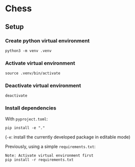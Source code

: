 # Chess

## Setup

### Create python virtual environment

```
python3 -m venv .venv
```

### Activate virtual environment

```
source .venv/bin/activate
```

### Deactivate virtual environment

```
deactivate
```

### Install dependencies

With `pyproject.toml`:

```
pip install -e "."
```

(`-e`: install the currently developed package in editable mode)

Previously, using a simple `requirements.txt`:

```
Note: Activate virtual environment first
pip install -r requirements.txt
```
